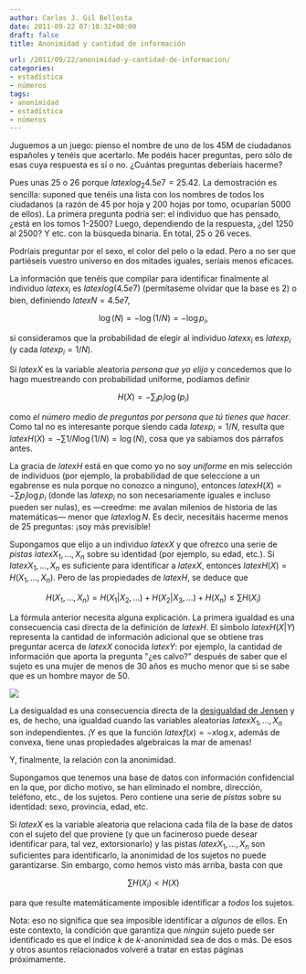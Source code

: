 ```yaml
---
author: Carlos J. Gil Bellosta
date: 2011-09-22 07:10:32+00:00
draft: false
title: Anonimidad y cantidad de información

url: /2011/09/22/anonimidad-y-cantidad-de-informacion/
categories:
- estadística
- números
tags:
- anonimidad
- estadística
- números
---
```


Juguemos a un juego: pienso el nombre de uno de los 45M de ciudadanos españoles y tenéis que acertarlo. Me podéis hacer preguntas, pero sólo de esas cuya respuesta es sí o no. ¿Cuántas preguntas deberíais hacerme?

Pues unas 25 o 26 porque $latex log_2 4.5e7 = 25.42$. La demostración es sencilla: suponed que tenéis una lista con los nombres de todos los ciudadanos (a razón de 45 por hoja y 200 hojas por tomo, ocuparían 5000 de ellos). La primera pregunta podría ser: el individuo que has pensado, ¿está en los tomos 1-2500? Luego, dependiendo de la respuesta, ¿del 1250 al 2500? Y etc. con la búsqueda binaria. En total, 25 o 26 veces.

Podríais preguntar por el sexo, el color del pelo o la edad. Pero a no ser que partiéseis vuestro universo en dos mitades iguales, seríais menos eficaces.

La información que tenéis que compilar para identificar finalmente al individuo $latex x_i$ es $latex log( 4.5e7 )$ (permítaseme olvidar que la base es 2) o bien, definiendo $latex N = 4.5e7$,


$$ \log( N ) = -\log( 1/ N) = -\log p_i,$$


si consideramos que la probabilidad de elegir al individuo $latex x_i$ es $latex p_i$ (y cada $latex p_i = 1/N$).

Si $latex X$ es la variable aleatoria _persona que yo elijo_ y concedemos que lo hago muestreando con probabilidad uniforme, podíamos definir


$$ H(X) = -\sum_i p_i \log( p_i )$$


como _el número medio de preguntas por persona que tú tienes que hacer_. Como tal no es interesante porque siendo cada $latex p_i = 1/N$, resulta que $latex H(X) = -\sum 1/N \log( 1/N ) = \log(N)$, cosa que ya sabíamos dos párrafos antes.

La gracia de $latex H$ está en que como yo no soy _uniforme_ en mis selección de individuos (por ejemplo, la probabilidad de que seleccione a un egabrense es nula porque no conozco a ninguno), entonces $latex H(X) = - \sum p_i \log p_i$ (donde las $latex p_i$ no son necesariamente iguales e incluso pueden ser nulas), es —creedme: me avalan milenios de historia de las matemáticas— menor que $latex \log N$. Es decir, necesitáis hacerme menos de 25 preguntas: ¡soy más previsible!

Supongamos que elijo a un individuo $latex X$ y que ofrezco una serie de _pistas_ $latex X_1, \dots, X_n$ sobre su identidad (por ejemplo, su edad, etc.). Si $latex X_1, \dots, X_n$ es suficiente para identificar a $latex X$, entonces $latex H(X) = H( X_1, \dots, X_n )$. Pero de las propiedades de $latex H$, se deduce que


$$ H( X_1, \dots, X_n ) = H( X_1 | X_2, \dots ) + H( X_2 | X_3, \dots ) + H( X_n ) \le \sum H( X_i )$$


La fórmula anterior necesita alguna explicación. La primera igualdad es una consecuencia casi directa de la definición de $latex H$. El símbolo $latex H( X| Y)$ representa la cantidad de información adicional que se obtiene tras preguntar acerca de $latex X$ conocida $latex Y$: por ejemplo, la cantidad de información que aporta la pregunta "¿es calvo?" después de saber que el sujeto es una mujer de menos de 30 años es mucho menor que si se sabe que es un hombre mayor de 50.

[![](/wp-uploads/2011/09/xlogx.png)
](/wp-uploads/2011/09/xlogx.png)

La desigualdad es una consecuencia directa de la [desigualdad de Jensen](http://www.datanalytics.com/2011/05/26/el-problema-de-la-media-el-problema-con-la-media/) y es, de hecho, una igualdad cuando las variables aleatorias $latex X_1, \dots, X_n$ son independientes. ¡Y es que la función $latex f(x) = -x \log x$, además de convexa, tiene unas propiedades algebraicas la mar de amenas!

Y, finalmente, la relación con la anonimidad.

Supongamos que tenemos una base de datos con información confidencial en la que, por dicho motivo, se han eliminado el nombre, dirección, teléfono, etc., de los sujetos. Pero contiene una serie de _pistas_ sobre su identidad: sexo, provincia, edad, etc.

Si $latex X$ es la variable aleatoria que relaciona cada fila de la base de datos con el sujeto del que proviene (y que un facineroso puede desear identificar para, tal vez, extorsionarlo) y las pistas $latex X_1, \dots, X_n$ son suficientes para identificarlo, la anonimidad de los sujetos no puede garantizarse. Sin embargo, como hemos visto más arriba, basta con que


$$ \sum H( X_i ) < H( X )$$


para que resulte matemáticamente imposible identificar a _todos_ los sujetos.

Nota: eso no significa que sea imposible identificar a _algunos_ de ellos. En este contexto, la condición que garantiza que _ningún_ sujeto puede ser identificado es que el índice _k_ de _k_-anonimidad sea de dos o más. De esos y otros asuntos relacionados volveré a tratar en estas páginas próximamente.
